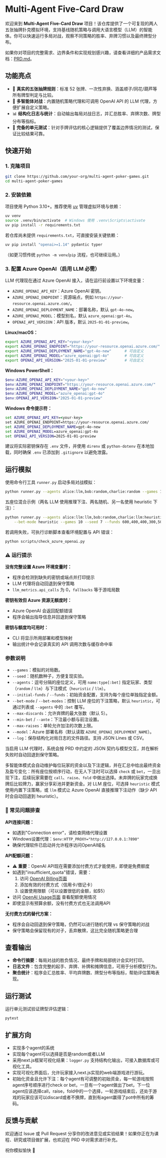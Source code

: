# Multi-Agent Five-Card Draw

欢迎来到 **Multi-Agent Five-Card Draw** 项目！该仓库提供了一个可复现的两人五张抽牌扑克模拟环境，支持基线随机策略与调用大语言模型（LLM）的智能体。你可以快速运行多局对战，观察不同策略的胜率、弃牌习惯以及最终牌型分布。

如果你对项目的完整需求、边界条件和实现规划感兴趣，请查看详细的产品需求文档：[PRD.md](./PRD.md)。

## 功能亮点

- 🎴 **真实的五张抽牌规则**：标准 52 张牌、一次性弃换、涵盖顺子/同花/葫芦等所有牌型判定与比较。
- 🤖 **多智能体对战**：内置随机策略代理和可调用 OpenAI API 的 LLM 代理，方便扩展自定义策略。
- 📊 **结构化日志与统计**：自动输出每局对战日志，并汇总胜率、弃牌次数、牌型分布等指标。
- 🧪 **完备的单元测试**：针对手牌评估的核心逻辑提供了覆盖边界情况的测试，保证比较结果可靠。

## 快速开始

### 1. 克隆项目

```bash
git clone https://github.com/your-org/multi-agent-poker-games.git
cd multi-agent-poker-games
```

### 2. 安装依赖

项目使用 Python 3.10+。推荐使用 [uv](https://github.com/astral-sh/uv) 管理虚拟环境与依赖：

```bash
uv venv
source .venv/bin/activate  # Windows 使用 .venv\Scripts\activate
uv pip install -r requirements.txt
```

若仓库尚未提供 `requirements.txt`，可直接安装关键依赖：

```bash
uv pip install "openai>=1.14" pydantic typer
```

（如更习惯传统 `python -m venv`/`pip` 流程，也可继续沿用。）

### 3. 配置 Azure OpenAI（启用 LLM 必需）

LLM 代理现在通过 Azure OpenAI 接入，请在运行前设置以下环境变量：

- `AZURE_OPENAI_API_KEY`：Azure OpenAI 密钥。
- `AZURE_OPENAI_ENDPOINT`：资源端点，例如 `https://your-resource.openai.azure.com/`。
- `AZURE_OPENAI_DEPLOYMENT_NAME`：部署名称，默认 `gpt-4o-new`。
- `AZURE_OPENAI_MODEL`：模型别名，默认 `azure_openai:gpt-4o`。
- `OPENAI_API_VERSION`：API 版本，默认 `2025-01-01-preview`。

**Linux/macOS：**

```bash
export AZURE_OPENAI_API_KEY="<your-key>"
export AZURE_OPENAI_ENDPOINT="https://your-resource.openai.azure.com/"
export AZURE_OPENAI_DEPLOYMENT_NAME="gpt-4o-new"      # 可自定义
export AZURE_OPENAI_MODEL="azure_openai:gpt-4o"       # 可自定义
export OPENAI_API_VERSION="2025-01-01-preview"        # 可自定义
```

**Windows PowerShell：**

```powershell
$env:AZURE_OPENAI_API_KEY="<your-key>"
$env:AZURE_OPENAI_ENDPOINT="https://your-resource.openai.azure.com/"
$env:AZURE_OPENAI_DEPLOYMENT_NAME="gpt-4o-new"
$env:AZURE_OPENAI_MODEL="azure_openai:gpt-4o"
$env:OPENAI_API_VERSION="2025-01-01-preview"
```

**Windows 命令提示符：**

```cmd
set AZURE_OPENAI_API_KEY=<your-key>
set AZURE_OPENAI_ENDPOINT=https://your-resource.openai.azure.com/
set AZURE_OPENAI_DEPLOYMENT_NAME=gpt-4o-new
set AZURE_OPENAI_MODEL=azure_openai:gpt-4o
set OPENAI_API_VERSION=2025-01-01-preview
```

建议将实际密钥保存在 `.env` 文件，并使用 `direnv` 或 `python-dotenv` 在本地加载，同时确保 `.env` 已添加到 `.gitignore` 以避免泄露。

## 运行模拟

使用命令行工具 `runner.py` 启动多局对战模拟：

```bash
python runner.py --agents alice:llm,bob:random,charlie:random --games 10 --seed 42 --funds 600,400,400 --min-bet 20 --log out.jsonl
```

五座位混合示例（两名 LLM 使用推理下注、两名随机、另一名使用 heuristic 下注）：

```bash
python runner.py --agents alice:llm:llm,bob:random,charlie:llm:heuristic,dana:random,erin:llm:llm \
    --bet-mode heuristic --games 10 --seed 7 --funds 600,400,400,300,500 --min-bet 50
```

若调用失败，可执行诊断脚本查看环境配置与 API 错误：

```bash
python scripts/check_azure_openai.py
```

### ⚠️ 运行提示

**没有完整设置 Azure 环境变量时：**

- 程序会检测到缺失的密钥或端点并打印提示
- LLM 代理将自动回退到保守策略
- `llm_metrics.api_calls` 为 0，`fallbacks` 等于游戏局数

**密钥有效但 Azure 资源无额度时：**

- Azure OpenAI 会返回配额错误
- 程序会输出指导信息并回退到保守策略

**密钥与额度均可用时：**

- CLI 将显示所用部署和模型映射
- 输出统计中会记录真实的 API 调用次数与缓存命中率

### 参数说明

- `--games`：模拟的对局数。
- `--seed`：随机数种子，方便复现实验。
- `--agents`：逗号分隔的座位定义，可用 `name:type[:bet]` 指定玩家、类型（`random` / `llm`）与下注模式（`heuristic` / `llm`）。
- `--initial-funds` / `--funds`：初始资金配置，支持为每个座位单独指定金额。
- `--bet-mode` / `--bet-modes`：控制 LLM 座位的下注策略，默认 `heuristic`，可通过列表或 `--agents` 中的 `:bet` 覆写。
- `--max-discards`：允许弃牌的最大张数（默认 5）。
- `--min-bet` / `--ante`：下注最小额与前注设置。
- `--max-raises`：单轮允许加注的次数上限。
- `--model`：Azure 部署名称（默认读取 `AZURE_OPENAI_DEPLOYMENT_NAME`）。
- `--log`：保存结构化对局日志的文件路径。支持 JSON Lines 或 CSV。

当启用 LLM 代理时，系统会按 PRD 中约定的 JSON 契约与模型交互，并在解析失败时自动回退到保守策略。

多智能体模式会自动维护每位玩家的资金以及下注逻辑，并在汇总中给出最终资金及盈亏变化：所有座位按顺序行动，在无人下注时可以选择 `check` 或 `bet`，一旦出现下注，后续玩家需要在 `call`、`raise`、`fold` 中做出选择。未弃牌的玩家完成换牌后比较牌力，赢家分享彩池并更新资金。对 LLM 座位，可选择 `heuristic` 模式使用内置下注策略，或 `llm` 模式让 Azure OpenAI 直接推理下注动作（缺少 API 时会自动回退到 heuristic）。

### 🔧 常见问题排查

**API连接问题：**
- 如遇到"Connection error"，请检查网络代理设置
- Windows设置代理：`$env:HTTP_PROXY="http://127.0.0.1:7890"`
- 确保代理软件已启动并允许程序访问OpenAI域名

**API配额问题：**
- ⚠️ **重要**：OpenAI API现在需要添加付费方式才能使用，即使是免费额度
- 如遇到"insufficient_quota"错误，需要：
  1. 访问 [OpenAI Billing页面](https://platform.openai.com/account/billing/overview)
  2. 添加有效的付费方式（信用卡/借记卡）
  3. 设置使用限额（可以设置很低的金额，如$5）
- 访问 [OpenAI Usage页面](https://platform.openai.com/usage) 查看配额使用情况
- 即使显示有预算余额，没有付费方式也无法调用API

**无付费方式的替代方案：**
- 程序会自动回退到保守策略，仍然可以进行随机代理 vs 保守策略的对战
- 保守策略会保留现有的对子，丢弃散牌，这比完全随机策略更合理

## 查看输出

- **命令行摘要**：每局对战的胜负情况、最终手牌和局部统计会实时打印。
- **日志文件**：包含完整的起手、弃牌、补牌和摊牌信息，可用于分析模型行为。
- **聚合统计**：程序会汇总胜率、平均弃牌数、牌型分布等指标，帮助评估策略表现。

## 运行测试

运行单元测试验证牌型评估逻辑：

```bash
pytest
```

## 扩展方向

- 实现多个agent的系统
- 实现每个agent可以选择是否是random或者LLM
- 采用next.js框架可视化结果：`logger.py` 支持结构化输出，可接入数据库或可视化工具。
- 实现可视化界面后，允许玩家接入next.js实现的web端游戏进行游玩。
- 初始化资金且允许下注：每个agent有可调整的初始资金，每一轮游戏按照agent序号顺序进行check or bet，一旦有一个agent做出了bet，下一位agent应该选择call，raise，fold中的一个选择，一轮游戏结束后，还处于游戏的玩家应该可以discard或者不换牌，直到有agent赢得了pot中所有的筹码。

## 反馈与贡献

欢迎通过 Issue 或 Pull Request 分享你的改进意见或实验结果！如果你正在为课程、研究或项目做扩展，也欢迎在 PRD 中对需求进行补充。

祝你模拟愉快 🎲
